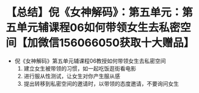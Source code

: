 # 【总结】倪《女神解码》：第五单元：第五单元辅课程06如何带领女生去私密空间【加微信156066050获取十大赠品】

-   倪《女神解码》第五单元辅课程06教授如何带领女生去私密空间
    1.  建立女生被带领的习惯，如一起吃饭逛街看电影
    2.  进行服从性测试，让女生对你产生服从感
    3.  提出转移到私密空间的邀请时，以带领的态度邀请，不要询问女生